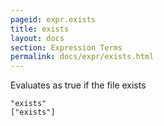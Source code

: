 ```yaml
---
pageid: expr.exists
title: exists
layout: docs
section: Expression Terms
permalink: docs/expr/exists.html
---
```


Evaluates as true if the file exists

    "exists"
    ["exists"]


